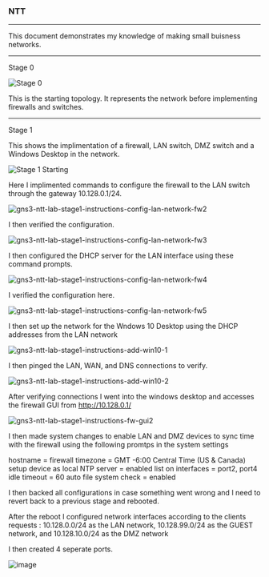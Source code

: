 ### NTT
---

This document demonstrates my knowledge of making small buisness networks.

---

Stage 0

![Stage 0](https://github.com/tetsunoheishi/NTT/assets/170445180/cb2b4445-2f55-4a58-bcb0-bb46317ce7e8)

This is the starting topology. It represents the network before implementing firewalls and switches.

---

Stage 1

This shows the implimentation of a firewall, LAN switch, DMZ switch and a Windows Desktop in the network.

![Stage 1 Starting](https://github.com/tetsunoheishi/NTT/assets/170445180/aeb9d3b1-40e9-45cc-84a5-df6873d3b2b1)

Here I implimented commands to configure the firewall to the LAN switch through the gateway 10.128.0.1/24.

![gns3-ntt-lab-stage1-instructions-config-lan-network-fw2](https://github.com/tetsunoheishi/NTT/assets/170445180/706bac8d-2cf6-4eb9-948c-2fee208d329a)

I then verified the configuration.

![gns3-ntt-lab-stage1-instructions-config-lan-network-fw3](https://github.com/tetsunoheishi/NTT/assets/170445180/f99516b5-4799-4dd5-baef-2cafd3d29ef8)

I then configured the DHCP server for the LAN interface using these command prompts.

![gns3-ntt-lab-stage1-instructions-config-lan-network-fw4](https://github.com/tetsunoheishi/NTT/assets/170445180/341ea206-0ace-4849-a7d9-af27cadf9a61)

I verified the configuration here.

![gns3-ntt-lab-stage1-instructions-config-lan-network-fw5](https://github.com/tetsunoheishi/NTT/assets/170445180/9bd72b67-6720-4482-8033-47b1d3e2b20f)

I then set up the network for the Wndows 10 Desktop using the DHCP addresses from the LAN network

![gns3-ntt-lab-stage1-instructions-add-win10-1](https://github.com/tetsunoheishi/NTT/assets/170445180/2dc3a9fe-0cc8-4503-aaad-7a6e48b0aaac)

I then pinged the LAN, WAN, and DNS connections to verify.

![gns3-ntt-lab-stage1-instructions-add-win10-2](https://github.com/tetsunoheishi/NTT/assets/170445180/dcd8bbfc-ab1b-4dfa-8976-14857e83aa92)

After verifying connections I went into the windows desktop and accesses the firewall GUI from http://10.128.0.1/

![gns3-ntt-lab-stage1-instructions-fw-gui2](https://github.com/tetsunoheishi/NTT/assets/170445180/8f78d88c-cb89-4e86-ba03-4a8f214f5dd5)

I then made system changes to enable LAN and DMZ devices to sync time with the firewall using the following promtps in the system settings

hostname = firewall
  timezone = GMT -6:00 Central Time (US & Canada)
  setup device as local NTP server = enabled
      list on interfaces = port2, port4
  idle timeout = 60
  auto file system check = enabled

  I then backed all configurations in case something went wrong and I need to revert back to a previous stage and rebooted.

  After the reboot I configured network interfaces according to the clients requests : 
    10.128.0.0/24 as the LAN network,
    10.128.99.0/24 as the GUEST network, and
    10.128.10.0/24 as the DMZ network

I then created 4 seperate ports.

![image](https://github.com/tetsunoheishi/NTT/assets/170445180/f78a204a-c4a6-4bfb-b506-4efdfc12b458)
